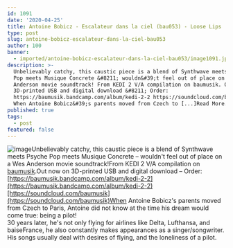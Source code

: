 ```yaml
---
id: 1091
date: '2020-04-25'
title: Antoine Bobicz - Escalateur dans la ciel (bau053) - Loose Lips
type: post
slug: antoine-bobicz-escalateur-dans-la-ciel-bau053
author: 100
banner:
  - imported/antoine-bobicz-escalateur-dans-la-ciel-bau053/image1091.jpeg
description: >-
  Unbelievably catchy, this caustic piece is a blend of Synthwave meets Psyche
  Pop meets Musique Concrete &#8211; wouldn&#39;t feel out of place on a Wes
  Anderson movie soundtrack! From KEDI 2 V/A compilation on baumusik. Out now on
  3D-printed USB and digital download &#8211; Order:
  https://baumusik.bandcamp.com/album/kedi-2-2 https://soundcloud.com/baumusik
  When Antoine Bobicz&#39;s parents moved from Czech to [...]Read More...
published: true
tags:
  - post
featured: false
---
```

![image](../imported/antoine-bobicz-escalateur-dans-la-ciel-bau053/image1091.jpeg)Unbelievably catchy, this caustic piece is a blend of Synthwave meets Psyche Pop meets Musique Concrete – wouldn't feel out of place on a Wes Anderson movie soundtrack!From KEDI 2 V/A compilation on [baumusik](https://www.baumusik.de/).Out now on 3D-printed USB and digital download – Order: [](https://baumusik.bandcamp.com/album/kedi-2-2)[https://baumusik.bandcamp.com/album/kedi-2-2](https://baumusik.bandcamp.com/album/kedi-2-2)[https://soundcloud.com/baumusik](https://soundcloud.com/baumusik)When Antoine Bobicz's parents moved from Czech to Paris, Antoine did not know at the time his dream would come true: being a pilot!  
30 years later, he's not only flying for airlines like Delta, Lufthansa, and baiseFrance, he also constantly makes appearances as a singer/songwriter.  
His songs usually deal with desires of flying, and the loneliness of a pilot.